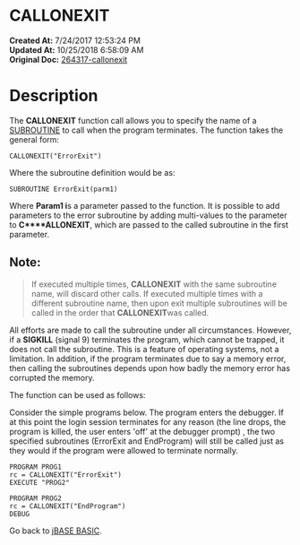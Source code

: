 # CALLONEXIT

**Created At:** 7/24/2017 12:53:24 PM  
**Updated At:** 10/25/2018 6:58:09 AM  
**Original Doc:** [264317-callonexit](https://docs.jbase.com/36868-jbase-basic/264317-callonexit)  


# Description

The **CALLONEXIT** function call allows you to specify the name of a [SUBROUTINE](284390-subroutine) to call when the program terminates. The function takes the general form:

```
CALLONEXIT("ErrorExit")
```

Where the subroutine definition would be as:

```
SUBROUTINE ErrorExit(parm1)
```

Where **Param1 i**s a parameter passed to the function. It is possible to add parameters to the error subroutine by adding multi-values to the parameter to **C****ALLONEXIT**, which are passed to the called subroutine in the first parameter.

## Note:


> If executed multiple times, **CALLONEXIT** with the same subroutine name, will discard other calls. If executed multiple times with a different subroutine name, then upon exit multiple subroutines will be called in the order that **CALLONEXIT**was called.


All efforts are made to call the subroutine under all circumstances. However, if a **SIGKILL** (signal 9) terminates the program, which cannot be trapped, it does not call the subroutine. This is a feature of operating systems, not a limitation. In addition, if the program terminates due to say a memory error, then calling the subroutines depends upon how badly the memory error has corrupted the memory.

The function can be used as follows:

Consider the simple programs below. The program enters the debugger. If at this point the login session terminates for any reason (the line drops, the program is killed, the user enters 'off' at the debugger prompt) , the two specified subroutines (ErrorExit and EndProgram) will still be called just as they would if the program were allowed to terminate normally.

```
PROGRAM PROG1
rc = CALLONEXIT("ErrorExit")
EXECUTE "PROG2"
```

```
PROGRAM PROG2
rc = CALLONEXIT("EndProgram")
DEBUG
```



Go back to [jBASE BASIC](263498-jbase-basic).
